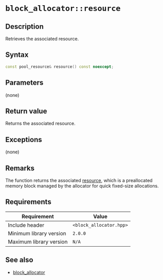 # `block_allocator::resource`

## Description

Retrieves the associated resource.

## Syntax

```cpp
const pool_resource& resource() const noexcept;
```

## Parameters

(none)

## Return value

Returns the associated resource.

## Exceptions

(none)

## Remarks

The function returns the associated [resource](../pool_resource/pool_resource.md), which is a preallocated memory block managed by 
the allocator for quick fixed-size allocations. 

## Requirements

| Requirement             | Value                   |
|-------------------------|-------------------------|
| Include header          | `<block_allocator.hpp>` |
| Minimum library version | `2.0.0`                 |
| Maximum library version | `N/A`                   |

## See also

- [block_allocator](block_allocator.md)